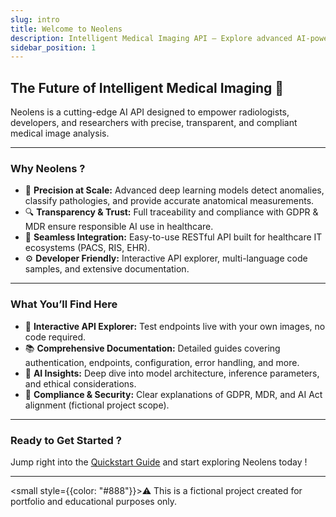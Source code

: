 ```yaml
---
slug: intro
title: Welcome to Neolens
description: Intelligent Medical Imaging API — Explore advanced AI-powered medical image analysis with Neolens. Interactive docs, hands-on examples, and compliance insights.
sidebar_position: 1
---
```


## The Future of Intelligent Medical Imaging 🚀

Neolens is a cutting-edge AI API designed to empower radiologists, developers, and researchers with precise, transparent, and compliant medical image analysis.  

---

### Why Neolens ?

- 🎯 **Precision at Scale:** Advanced deep learning models detect anomalies, classify pathologies, and provide accurate anatomical measurements.  
- 🔍 **Transparency & Trust:** Full traceability and compliance with GDPR & MDR ensure responsible AI use in healthcare.  
- 🤝 **Seamless Integration:** Easy-to-use RESTful API built for healthcare IT ecosystems (PACS, RIS, EHR).  
- ⚙️ **Developer Friendly:** Interactive API explorer, multi-language code samples, and extensive documentation.  

---

### What You’ll Find Here

- 🚀 **Interactive API Explorer:** Test endpoints live with your own images, no code required.  
- 📚 **Comprehensive Documentation:** Detailed guides covering authentication, endpoints, configuration, error handling, and more.  
- 🧠 **AI Insights:** Deep dive into model architecture, inference parameters, and ethical considerations.  
- 🔧 **Compliance & Security:** Clear explanations of GDPR, MDR, and AI Act alignment (fictional project scope).  

---

### Ready to Get Started ?

Jump right into the [Quickstart Guide](./getting-started/quickstart) and start exploring Neolens today !

---

<small style={{color: "#888"}}>⚠️ This is a fictional project created for portfolio and educational purposes only.</small>
